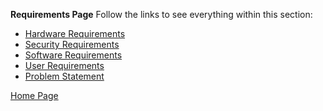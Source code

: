 **Requirements Page** 
Follow the links to see everything within this section:
- [Hardware Requirements](https://github.com/SirRexOfRider/CYBR404-UNK-Oregon-Trail/blob/main/Project/Requirements/HardwareRequirements.md)
- [Security Requirements](https://github.com/SirRexOfRider/CYBR404-UNK-Oregon-Trail/blob/main/Project/Requirements/SecurityRequirements.md)
- [Software Requirements](https://github.com/SirRexOfRider/CYBR404-UNK-Oregon-Trail/blob/main/Project/Requirements/SoftwareRequirements.md)
- [User Requirements](https://github.com/SirRexOfRider/CYBR404-UNK-Oregon-Trail/blob/main/Project/Requirements/UserRequirements.md)
- [Problem Statement](https://github.com/SirRexOfRider/CYBR404-UNK-Oregon-Trail/blob/main/Project/Planning/ProblemStatement.md)







[Home Page](https://github.com/SirRexOfRider/CYBR404-UNK-Oregon-Trail/tree/main)
